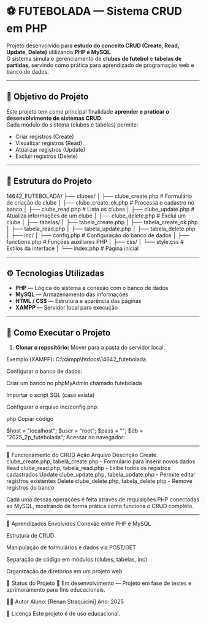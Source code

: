 # ⚽ FUTEBOLADA — Sistema CRUD em PHP

Projeto desenvolvido para **estudo do conceito CRUD (Create, Read, Update, Delete)** utilizando **PHP e MySQL**.  
O sistema simula o gerenciamento de **clubes de futebol** e **tabelas de partidas**, servindo como prática para aprendizado de programação web e banco de dados.

---

## 🎯 Objetivo do Projeto

Este projeto tem como principal finalidade **aprender e praticar o desenvolvimento de sistemas CRUD**.  
Cada módulo do sistema (clubes e tabelas) permite:
- Criar registros (Create)
- Visualizar registros (Read)
- Atualizar registros (Update)
- Excluir registros (Delete)

---

## 📁 Estrutura do Projeto

14642_FUTEBOLADA/
├── clubes/
│ ├── clube_create.php # Formulário de criação de clube
│ ├── clube_create_ok.php # Processa o cadastro no banco
│ ├── clube_read.php # Lista os clubes
│ ├── clube_update.php # Atualiza informações de um clube
│ ├── clube_delete.php # Exclui um clube
│
├── tabelas/
│ ├── tabela_create.php
│ ├── tabela_create_ok.php
│ ├── tabela_read.php
│ ├── tabela_update.php
│ ├── tabela_delete.php
│
├── inc/
│ ├── config.php # Configuração do banco de dados
│ ├── functions.php # Funções auxiliares PHP
│
├── css/
│ └── style.css # Estilos da interface
│
└── index.php # Página inicial

---

## ⚙️ Tecnologias Utilizadas

- **PHP** — Lógica do sistema e conexão com o banco de dados  
- **MySQL** — Armazenamento das informações  
- **HTML / CSS** — Estrutura e aparência das páginas  
- **XAMPP** — Servidor local para execução  

---

## 🚀 Como Executar o Projeto

1. **Clonar o repositório:**
Mover para a pasta do servidor local:

Exemplo (XAMPP): C:\xampp\htdocs\14642_futebolada

Configurar o banco de dados:

Criar um banco no phpMyAdmin chamado futebolada

Importar o script SQL (caso exista)

Configurar o arquivo inc/config.php:

php
Copiar código

$host = "localhost";
$user = "root";
$pass = "";
$db   = "2025_2p_futebolada";
Acessar no navegador:

---

🧩 Funcionamento do CRUD
Ação	Arquivo	Descrição
Create	clube_create.php, tabela_create.php	- Formulário para inserir novos dados
Read	clube_read.php, tabela_read.php -	Exibe todos os registros cadastrados
Update	clube_update.php, tabela_update.php	- Permite editar registros existentes
Delete	clube_delete.php, tabela_delete.php	- Remove registros do banco

Cada uma dessas operações é feita através de requisições PHP conectadas ao MySQL, mostrando de forma prática como funciona o CRUD completo.

---

🧠 Aprendizados Envolvidos
Conexão entre PHP e MySQL

Estrutura de CRUD

Manipulação de formulários e dados via POST/GET

Separação de código em módulos (clubes, tabelas, inc)

Organização de diretórios em um projeto web

📅 Status do Projeto
🚧 Em desenvolvimento — Projeto em fase de testes e aprimoramento para fins educacionais.

👨‍💻 Autor
Aluno: [Renan Straquicini]
Ano: 2025

📜 Licença
Este projeto é de uso educacional.


